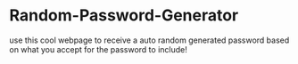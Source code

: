 # Random-Password-Generator
use this cool webpage to receive a auto random generated password based on what you accept for the password to include!
